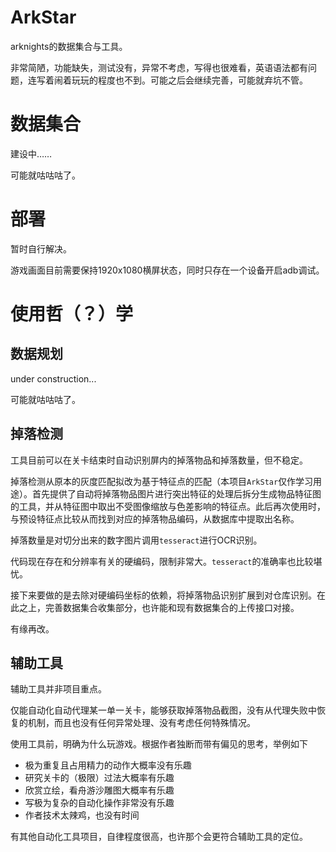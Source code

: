 # ArkStar
arknights的数据集合与工具。

非常简陋，功能缺失，测试没有，异常不考虑，写得也很难看，英语语法都有问题，连写着闹着玩玩的程度也不到。可能之后会继续完善，可能就弃坑不管。

# 数据集合
建设中……

可能就咕咕咕了。

# 部署
暂时自行解决。

游戏画面目前需要保持1920x1080横屏状态，同时只存在一个设备开启adb调试。

# 使用哲（？）学

## 数据规划
under construction...

可能就咕咕咕了。

## 掉落检测
工具目前可以在关卡结束时自动识别屏内的掉落物品和掉落数量，但不稳定。

掉落检测从原本的灰度匹配拟改为基于特征点的匹配（本项目`ArkStar`仅作学习用途）。首先提供了自动将掉落物品图片进行突出特征的处理后拆分生成物品特征图的工具，并从特征图中取出不受图像缩放与色差影响的特征点。此后再次使用时，与预设特征点比较从而找到对应的掉落物品编码，从数据库中提取出名称。

掉落数量是对切分出来的数字图片调用`tesseract`进行OCR识别。

代码现在存在和分辨率有关的硬编码，限制非常大。`tesseract`的准确率也比较堪忧。

接下来要做的是去除对硬编码坐标的依赖，将掉落物品识别扩展到对仓库识别。在此之上，完善数据集合收集部分，也许能和现有数据集合的上传接口对接。

有缘再改。

## 辅助工具
辅助工具并非项目重点。

仅能自动化自动代理某一单一关卡，能够获取掉落物品截图，没有从代理失败中恢复的机制，而且也没有任何异常处理、没有考虑任何特殊情况。

使用工具前，明确为什么玩游戏。根据作者独断而带有偏见的思考，举例如下

* 极为重复且占用精力的动作大概率没有乐趣
* 研究关卡的（极限）过法大概率有乐趣
* 欣赏立绘，看舟游沙雕图大概率有乐趣
* 写极为复杂的自动化操作非常没有乐趣
* 作者技术太辣鸡，也没有时间

有其他自动化工具项目，自律程度很高，也许那个会更符合辅助工具的定位。